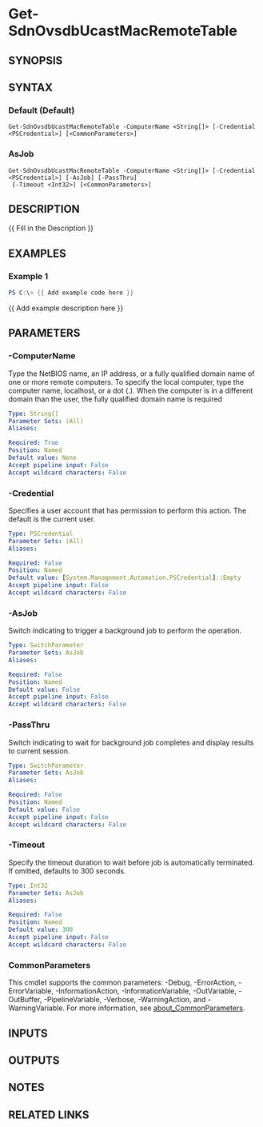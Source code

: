 # Get-SdnOvsdbUcastMacRemoteTable

## SYNOPSIS

## SYNTAX

### Default (Default)
```
Get-SdnOvsdbUcastMacRemoteTable -ComputerName <String[]> [-Credential <PSCredential>] [<CommonParameters>]
```

### AsJob
```
Get-SdnOvsdbUcastMacRemoteTable -ComputerName <String[]> [-Credential <PSCredential>] [-AsJob] [-PassThru]
 [-Timeout <Int32>] [<CommonParameters>]
```

## DESCRIPTION
{{ Fill in the Description }}

## EXAMPLES

### Example 1
```powershell
PS C:\> {{ Add example code here }}
```

{{ Add example description here }}

## PARAMETERS

### -ComputerName
Type the NetBIOS name, an IP address, or a fully qualified domain name of one or more remote computers.
To specify the local computer, type the computer name, localhost, or a dot (.).
When the computer is in a different domain than the user, the fully qualified domain name is required

```yaml
Type: String[]
Parameter Sets: (All)
Aliases:

Required: True
Position: Named
Default value: None
Accept pipeline input: False
Accept wildcard characters: False
```

### -Credential
Specifies a user account that has permission to perform this action.
The default is the current user.

```yaml
Type: PSCredential
Parameter Sets: (All)
Aliases:

Required: False
Position: Named
Default value: [System.Management.Automation.PSCredential]::Empty
Accept pipeline input: False
Accept wildcard characters: False
```

### -AsJob
Switch indicating to trigger a background job to perform the operation.

```yaml
Type: SwitchParameter
Parameter Sets: AsJob
Aliases:

Required: False
Position: Named
Default value: False
Accept pipeline input: False
Accept wildcard characters: False
```

### -PassThru
Switch indicating to wait for background job completes and display results to current session.

```yaml
Type: SwitchParameter
Parameter Sets: AsJob
Aliases:

Required: False
Position: Named
Default value: False
Accept pipeline input: False
Accept wildcard characters: False
```

### -Timeout
Specify the timeout duration to wait before job is automatically terminated.
If omitted, defaults to 300 seconds.

```yaml
Type: Int32
Parameter Sets: AsJob
Aliases:

Required: False
Position: Named
Default value: 300
Accept pipeline input: False
Accept wildcard characters: False
```

### CommonParameters
This cmdlet supports the common parameters: -Debug, -ErrorAction, -ErrorVariable, -InformationAction, -InformationVariable, -OutVariable, -OutBuffer, -PipelineVariable, -Verbose, -WarningAction, and -WarningVariable. For more information, see [about_CommonParameters](http://go.microsoft.com/fwlink/?LinkID=113216).

## INPUTS

## OUTPUTS

## NOTES

## RELATED LINKS
